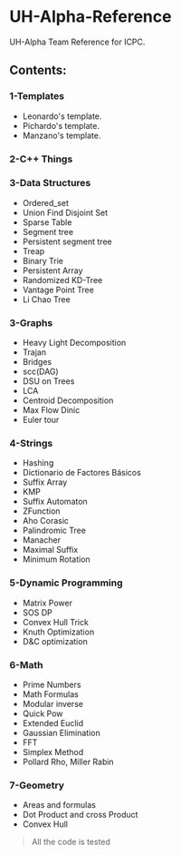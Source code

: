 # UH-Alpha-Reference
UH-Alpha Team Reference for ICPC.
## Contents:

 ### 1-Templates
 - Leonardo's template.
 - Pichardo's template.
 - Manzano's template. 

 ### 2-C++ Things
 ### 3-Data Structures
 - Ordered_set
 - Union Find Disjoint Set
 - Sparse Table
 - Segment tree
 - Persistent segment tree
 - Treap
 - Binary Trie
 - Persistent Array
 - Randomized KD-Tree
 - Vantage Point Tree
 - Li Chao Tree

 ### 3-Graphs
 - Heavy Light Decomposition
 - Trajan
 - Bridges
 - scc(DAG)
 - DSU on Trees
 - LCA
 - Centroid Decomposition
 - Max Flow Dinic
 - Euler tour

### 4-Strings
 - Hashing
 - Dictionario de Factores Básicos
 - Suffix Array
 - KMP
 - Suffix Automaton
 - ZFunction
 - Aho Corasic
 - Palindromic Tree
 - Manacher
 - Maximal Suffix
 - Minimum Rotation

### 5-Dynamic Programming
 - Matrix Power
 - SOS DP
 - Convex Hull Trick
 - Knuth Optimization
 - D&C optimization

### 6-Math
 - Prime Numbers
 - Math Formulas
 - Modular inverse  
 - Quick Pow
 - Extended Euclid
 - Gaussian Elimination
 - FFT
 - Simplex Method
 - Pollard Rho, Miller Rabin

### 7-Geometry
 - Areas and formulas
 - Dot Product and cross Product
 - Convex Hull

 > All the code is tested 